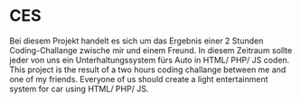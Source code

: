 # CES
Bei diesem Projekt handelt es sich um das Ergebnis einer 2 Stunden Coding-Challange zwische mir und einem Freund. In diesem Zeitraum sollte jeder von uns ein Unterhaltungssystem fürs Auto in HTML/ PHP/ JS coden. This project is the result of a two hours coding challange between me and one of my friends. Everyone of us should create a light entertainment system for car using HTML/ PHP/ JS.
